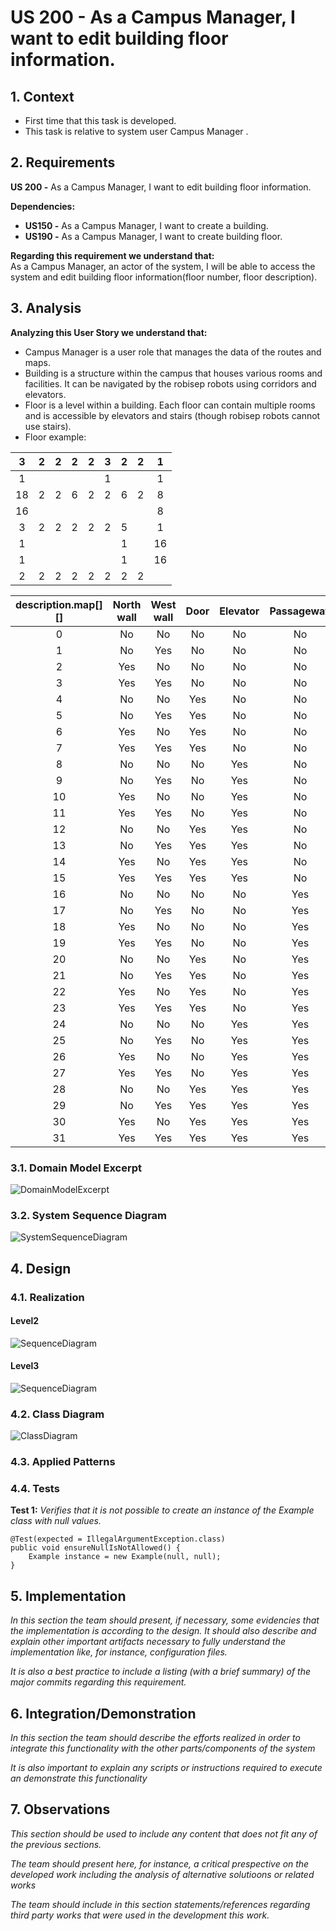 # US 200 - As a Campus Manager, I want to edit building floor information.

## 1. Context

* First time that this task is developed.
* This task is relative to system user Campus Manager .

## 2. Requirements

**US 200 -** As a Campus Manager, I want to edit building floor information.

**Dependencies:**
- **US150 -** As a Campus Manager, I want to create a building.
- **US190 -** As a Campus Manager, I want to create building floor.

**Regarding this requirement we understand that:** <br>
As a Campus Manager, an actor of the system, I will be able to access the system and edit building floor information(floor number, floor description).

## 3. Analysis

**Analyzing this User Story we understand that:**
* Campus Manager is a user role that manages the data of the routes and maps.
* Building is a structure within the campus that houses various rooms and facilities. It can be navigated by the robisep robots using corridors and elevators.
* Floor is a level within a building. Each floor can contain multiple rooms and is accessible by elevators and stairs (though robisep robots cannot use stairs).
* Floor example:

|  3  |  2  |  2  |  2  |  2  |  3  |  2  |  2  |  1  |
|:---:|:---:|:---:|:---:|:---:|:---:|:---:|:---:|:---:|
|  1  |     |     |     |     |  1  |     |     |  1  |
| 18  |  2  |  2  |  6  |  2  |  2  |  6  |  2  |  8  |
| 16  |     |     |     |     |     |     |     |  8  |
|  3  |  2  |  2  |  2  |  2  |  2  |  5  |     |  1  |
|  1  |     |     |     |     |     |  1  |     | 16  |
|  1  |     |     |     |     |     |  1  |     | 16  |
|  2  |  2  |  2  |  2  |  2  |  2  |  2  |  2  |     |


| description.map[][] | North wall | West wall | Door | Elevator | Passageway |
|:-------------------:|:----------:|:---------:|:----:|:--------:|:----------:|
|          0          |     No     |    No     |  No  |    No    |     No     |
|          1          |     No     |    Yes    |  No  |    No    |     No     |
|          2          |    Yes     |    No     |  No  |    No    |     No     |
|          3          |    Yes     |    Yes    |  No  |    No    |     No     |
|          4          |     No     |    No     | Yes  |    No    |     No     |
|          5          |     No     |    Yes    | Yes  |    No    |     No     |
|          6          |    Yes     |    No     | Yes  |    No    |     No     |
|          7          |    Yes     |    Yes    | Yes  |    No    |     No     |
|          8          |     No     |    No     |  No  |   Yes    |     No     |
|          9          |     No     |    Yes    |  No  |   Yes    |     No     |
|         10          |    Yes     |    No     |  No  |   Yes    |     No     |
|         11          |    Yes     |    Yes    |  No  |   Yes    |     No     |
|         12          |     No     |    No     | Yes  |   Yes    |     No     |
|         13          |     No     |    Yes    | Yes  |   Yes    |     No     |
|         14          |    Yes     |    No     | Yes  |   Yes    |     No     |
|         15          |    Yes     |    Yes    | Yes  |   Yes    |     No     |
|         16          |     No     |    No     |  No  |    No    |    Yes     |
|         17          |     No     |    Yes    |  No  |    No    |    Yes     |
|         18          |    Yes     |    No     |  No  |    No    |    Yes     |
|         19          |    Yes     |    Yes    |  No  |    No    |    Yes     |
|         20          |     No     |    No     | Yes  |    No    |    Yes     |
|         21          |     No     |    Yes    | Yes  |    No    |    Yes     |
|         22          |    Yes     |    No     | Yes  |    No    |    Yes     |
|         23          |    Yes     |    Yes    | Yes  |    No    |    Yes     |
|         24          |     No     |    No     |  No  |   Yes    |    Yes     |
|         25          |     No     |    Yes    |  No  |   Yes    |    Yes     |
|         26          |    Yes     |    No     |  No  |   Yes    |    Yes     |
|         27          |    Yes     |    Yes    |  No  |   Yes    |    Yes     |
|         28          |     No     |    No     | Yes  |   Yes    |    Yes     |
|         29          |     No     |    Yes    | Yes  |   Yes    |    Yes     |
|         30          |    Yes     |    No     | Yes  |   Yes    |    Yes     |
|         31          |    Yes     |    Yes    | Yes  |   Yes    |    Yes     |



### 3.1. Domain Model Excerpt
![DomainModelExcerpt](Diagrams/DomainModelExcerpt.svg)

### 3.2. System Sequence Diagram
![SystemSequenceDiagram](Diagrams/SystemSequenceDiagram.svg)

## 4. Design

### 4.1. Realization

#### Level2
![SequenceDiagram](Diagrams/SequenceDiagramLevel2.svg)

#### Level3
![SequenceDiagram](Diagrams/SequenceDiagramLevel3.svg)

### 4.2. Class Diagram

![ClassDiagram](Diagrams/ClassDiagram.svg)

### 4.3. Applied Patterns

### 4.4. Tests

**Test 1:** *Verifies that it is not possible to create an instance of the Example class with null values.*

```
@Test(expected = IllegalArgumentException.class)
public void ensureNullIsNotAllowed() {
	Example instance = new Example(null, null);
}
````

## 5. Implementation

*In this section the team should present, if necessary, some evidencies that the implementation is according to the design. It should also describe and explain other important artifacts necessary to fully understand the implementation like, for instance, configuration files.*

*It is also a best practice to include a listing (with a brief summary) of the major commits regarding this requirement.*

## 6. Integration/Demonstration

*In this section the team should describe the efforts realized in order to integrate this functionality with the other parts/components of the system*

*It is also important to explain any scripts or instructions required to execute an demonstrate this functionality*

## 7. Observations

*This section should be used to include any content that does not fit any of the previous sections.*

*The team should present here, for instance, a critical prespective on the developed work including the analysis of alternative solutioons or related works*

*The team should include in this section statements/references regarding third party works that were used in the development this work.*
